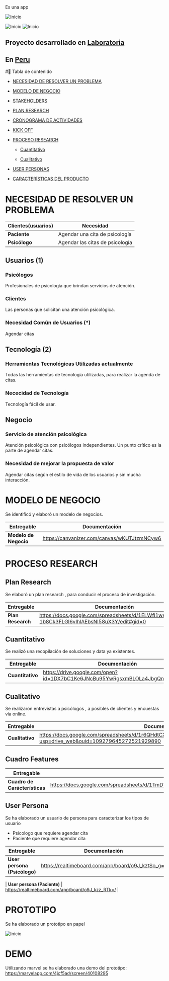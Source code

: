 #  
Es una app

![Inicio](assets/inicio.png)

![Inicio](assets/prototipo/pantalla1.png)
![Inicio](assets/prototipo/pantalla2.png)

## Proyecto desarrollado en [Laboratoria](http://laboratoria.la)

## En  [Peru](http://peru.com)

#🚩 Tabla de contenido


- [NECESIDAD DE RESOLVER UN PROBLEMA](#necesidad-de-resolver-un-problema)



- [MODELO DE NEGOCIO](#modelo-de-negocio)
- [STAKEHOLDERS](#stakeholders)
- [PLAN RESEARCH](#plan-research)
- [CRONOGRAMA DE ACTIVIDADES](#cronograma-de-actividades)
- [KICK OFF](#kick-off)

- [PROCESO RESEARCH](#-proceso-research)
  - [Cuantitativo](#cuantitativo)
   
  - [Cualitativo](#cualitativo)

- [USER PERSONAS](#-user-personas)
- [CARACTERÍSTICAS DEL PRODUCTO](#-características-del-producto)



# NECESIDAD DE RESOLVER UN PROBLEMA


| Clientes(usuarios) |Necesidad   |
| ----       | ---- |
| **Paciente**  | Agendar una cita de psicología  |
| **Psicólogo** | Agendar las citas de psicología |




## Usuarios (1)

### Psicólogos
Profesionales de psicología que brindan servicios de atención.

### Clientes
Las personas que solicitan una atención psicológica.

### Necesidad Común de Usuarios (*)
Agendar citas

## Tecnología (2)
### Herramientas Tecnológicas Utilizadas actualmente
Todas las herramientas de tecnología utilizadas, para realizar la agenda de citas.

### Nececidad de Tecnología
Tecnología fácil de usar.

## Negocio
### Servicio de atención psicológica
Atención psicológica con psicólogos independientes.
Un punto crítico es la parte de agendar citas.

### Necesidad de mejorar la propuesta de valor
Agendar citas según el estilo de vida de los usuarios y sin mucha interacción.

# MODELO DE NEGOCIO
Se identificó y elaboró un modelo de negocios.

| Entregable | Documentación  |
| ----       | ----           |
| **Modelo de Negocio** | https://canvanizer.com/canvas/wKUTJtzmNCyw6  |


# PROCESO RESEARCH

## Plan Research
Se elaboró un plan research , para conducir el proceso de investigación.

| Entregable | Documentación  |
| ----       | ----           |
| **Plan Research** | https://docs.google.com/spreadsheets/d/1ELWfl1ws42sKunY-1b8Ck3FLGI6vIhlAEbsNI58uX3Y/edit#gid=0|

## Cuantitativo
Se realizó una recopilación de soluciones y data ya existentes.

| Entregable | Documentación  |
| ----       | ----           |
| **Cuantitativo** | https://drive.google.com/open?id=1DX7bC1Ke6JNcBu95YwRgsxmBLOLa4JbgQnEykE0ZZQ8 |

## Cualitativo
Se realizaron entrevistas a psicólogos , a posibles de clientes y encuestas
vía online.

| Entregable | Documentación  |
| ----       | ----           |
| **Cualitativo** | https://docs.google.com/spreadsheets/d/1r6QHdtCX9JlUp3Cy0XJraAO09uZrSBxyhTVnNWc36Xk/edit?usp=drive_web&ouid=109279645272521929890|

## Cuadro Features
| Entregable | Documentación  |
| ----       | ----           |
| **Cuadro de Carácterísticas** | https://docs.google.com/spreadsheets/d/1TmDT6u987ON0rFvOlzHLsQHOcnVcQVMolUP7k2Qb02A/edit#gid=0|

## User Persona
Se ha elaborado un usuario de persona para caracterizar los tipos de usuario 
- Psicologo que requiere agendar cita
- Paciente  que requiere agendar cita

| Entregable | Documentación  |
| ----       | ----           |
| **User persona (Psicólogo)** |https://realtimeboard.com/app/board/o9J_kztSo_g=/ |

| **User persona (Paciente)** |  https://realtimeboard.com/app/board/o9J_kzz_RTk=/ |
# PROTOTIPO

Se ha elaborado un prototipo en papel

![Inicio](assets/prototipo/papel-01.jpg)



# DEMO

Utilizando marvel se ha elaborado una demo del prototipo: 
https://marvelapp.com/4jcf5ad/screen/40108295




